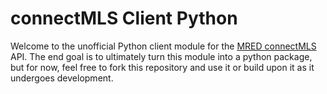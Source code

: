 # connectMLS Client Python

Welcome to the unofficial Python client module for the [MRED connectMLS](https://store.mredllc.com/products/1000) API. The end goal is to ultimately turn this module into a python package, but for now, feel free to fork this repository and use it or build upon it as it undergoes development.
